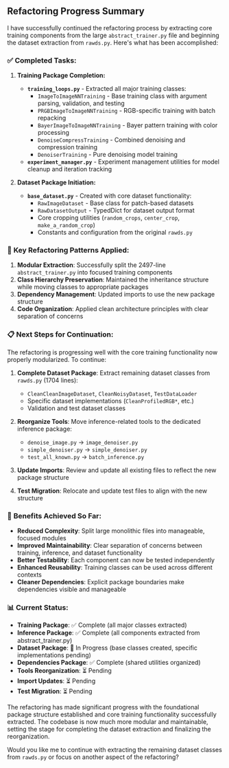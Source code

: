 ## Refactoring Progress Summary

I have successfully continued the refactoring process by extracting core training components from the large
`abstract_trainer.py` file and beginning the dataset extraction from `rawds.py`. Here's what has been accomplished:

### ✅ **Completed Tasks:**

1. **Training Package Completion:**
    - **`training_loops.py`** - Extracted all major training classes:
        - `ImageToImageNNTraining` - Base training class with argument parsing, validation, and testing
        - `PRGBImageToImageNNTraining` - RGB-specific training with batch repacking
        - `BayerImageToImageNNTraining` - Bayer pattern training with color processing
        - `DenoiseCompressTraining` - Combined denoising and compression training
        - `DenoiserTraining` - Pure denoising model training
    - **`experiment_manager.py`** - Experiment management utilities for model cleanup and iteration tracking

2. **Dataset Package Initiation:**
    - **`base_dataset.py`** - Created with core dataset functionality:
        - `RawImageDataset` - Base class for patch-based datasets
        - `RawDatasetOutput` - TypedDict for dataset output format
        - Core cropping utilities (`random_crops`, `center_crop`, `make_a_random_crop`)
        - Constants and configuration from the original `rawds.py`

### 🔄 **Key Refactoring Patterns Applied:**

1. **Modular Extraction**: Successfully split the 2497-line `abstract_trainer.py` into focused training components
2. **Class Hierarchy Preservation**: Maintained the inheritance structure while moving classes to appropriate packages
3. **Dependency Management**: Updated imports to use the new package structure
4. **Code Organization**: Applied clean architecture principles with clear separation of concerns

### 📋 **Next Steps for Continuation:**

The refactoring is progressing well with the core training functionality now properly modularized. To continue:

1. **Complete Dataset Package**: Extract remaining dataset classes from `rawds.py` (1704 lines):
    - `CleanCleanImageDataset`, `CleanNoisyDataset`, `TestDataLoader`
    - Specific dataset implementations (`CleanProfiledRGB*`, etc.)
    - Validation and test dataset classes

2. **Reorganize Tools**: Move inference-related tools to the dedicated inference package:
    - `denoise_image.py` → `image_denoiser.py`
    - `simple_denoiser.py` → `simple_denoiser.py`
    - `test_all_known.py` → `batch_inference.py`

3. **Update Imports**: Review and update all existing files to reflect the new package structure

4. **Test Migration**: Relocate and update test files to align with the new structure

### 🎯 **Benefits Achieved So Far:**

- **Reduced Complexity**: Split large monolithic files into manageable, focused modules
- **Improved Maintainability**: Clear separation of concerns between training, inference, and dataset functionality
- **Better Testability**: Each component can now be tested independently
- **Enhanced Reusability**: Training classes can be used across different contexts
- **Cleaner Dependencies**: Explicit package boundaries make dependencies visible and manageable

### 📊 **Current Status:**

- **Training Package**: ✅ Complete (all major classes extracted)
- **Inference Package**: ✅ Complete (all components extracted from abstract_trainer.py)
- **Dataset Package**: 🔄 In Progress (base classes created, specific implementations pending)
- **Dependencies Package**: ✅ Complete (shared utilities organized)
- **Tools Reorganization**: ⏳ Pending
- **Import Updates**: ⏳ Pending
- **Test Migration**: ⏳ Pending

The refactoring has made significant progress with the foundational package structure established and core training
functionality successfully extracted. The codebase is now much more modular and maintainable, setting the stage for
completing the dataset extraction and finalizing the reorganization.

Would you like me to continue with extracting the remaining dataset classes from `rawds.py` or focus on another aspect
of the refactoring?